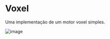 # Voxel
Uma implementação de um motor voxel simples.

![image](https://user-images.githubusercontent.com/100392814/213941003-b67b829e-6c5f-4286-82e4-dd47b89217ef.png)
